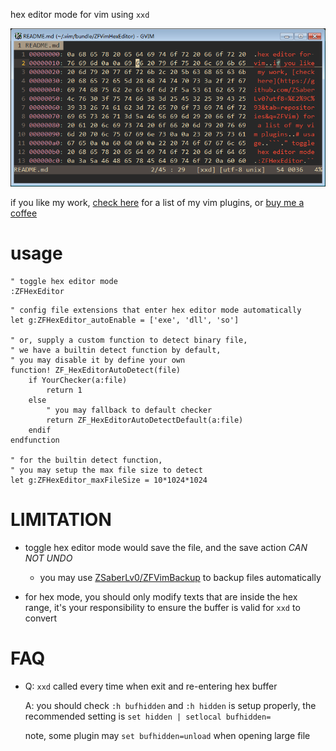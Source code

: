 
hex editor mode for vim using `xxd`

![](https://raw.githubusercontent.com/ZSaberLv0/ZFVimHexEditor/master/preview.png)

if you like my work, [check here](https://github.com/ZSaberLv0?utf8=%E2%9C%93&tab=repositories&q=ZFVim) for a list of my vim plugins,
or [buy me a coffee](https://github.com/ZSaberLv0/ZSaberLv0)

# usage

```
" toggle hex editor mode
:ZFHexEditor
```

```
" config file extensions that enter hex editor mode automatically
let g:ZFHexEditor_autoEnable = ['exe', 'dll', 'so']

" or, supply a custom function to detect binary file,
" we have a builtin detect function by default,
" you may disable it by define your own
function! ZF_HexEditorAutoDetect(file)
    if YourChecker(a:file)
        return 1
    else
        " you may fallback to default checker
        return ZF_HexEditorAutoDetectDefault(a:file)
    endif
endfunction

" for the builtin detect function,
" you may setup the max file size to detect
let g:ZFHexEditor_maxFileSize = 10*1024*1024
```

# LIMITATION

* toggle hex editor mode would save the file, and the save action *CAN NOT UNDO*

    * you may use [ZSaberLv0/ZFVimBackup](https://github.com/ZSaberLv0/ZFVimBackup)
        to backup files automatically

* for hex mode, you should only modify texts that are inside the hex range,
    it's your responsibility to ensure the buffer is valid for `xxd` to convert

# FAQ

* Q: `xxd` called every time when exit and re-entering hex buffer

    A: you should check `:h bufhidden` and `:h hidden` is setup properly,
    the recommended setting is `set hidden | setlocal bufhidden=`

    note, some plugin may `set bufhidden=unload` when opening large file

